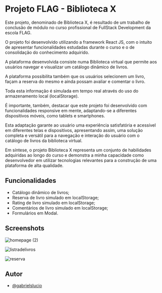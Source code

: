 # Projeto FLAG - Biblioteca X
Este projeto, denominado de Biblioteca X, é resultado de um trabalho de conclusão de módulo no curso profissional de FullStack Development da escola FLAG. 

O projeto foi desenvolvido utilizando a framework React JS, com o intuito de apresentar funcionalidades estudadas durante o curso e o de consolidação do conhecimento adquirido.

A plataforma desenvolvida consiste numa Biblioteca virtual que permite aos usuários navegar e visualizar um catálogo dinâmico de livros.

A plataforma possibilita também que os usuários selecionem um livro, façam a reserva do mesmo e ainda possam avaliar e comentar o livro.

Toda esta informação é simulada em tempo real através do uso do armazenamento local (localStorage).

É importante, também, destacar que este projeto foi desenvolvido com funcionalidades responsive em mente, adaptando-se a diferentes dispositivos móveis, como tablets e smartphones.

Esta adaptação garante ao usuário uma experiência satisfatória e acessível em diferentes telas e dispositivos, apresentando assim, uma solução completa e versátil para a navegação e interação do usuário com o catálogo de livros da biblioteca virtual.

Em síntese, o projeto Biblioteca X representa um conjunto de habilidades adquiridas ao longo do curso e demonstra a minha capacidade como desenvolvedor em utilizar tecnologias relevantes para a construção de uma plataforma de alta qualidade.


## Funcionalidades

- Catálogo dinâmico de livros;
- Reserva de livro simulado em localStorage;
- Rating de livro simulado em localStorage;
- Comentários de livro simulado em localStorage;
- Formulários em Modal.


## Screenshots

![homepage (2)](https://user-images.githubusercontent.com/117771594/221677530-925734bb-0de2-4ca7-acdb-1a42516669bd.jpg)


![listradelivros](https://user-images.githubusercontent.com/117771594/221677692-29de3d94-1174-401c-9029-f4ef62bc71da.png)


![reserva](https://user-images.githubusercontent.com/117771594/221677703-e8005498-8636-4c5a-88cb-30dd23b179d3.png)


## Autor

- [@gabrielslucio](https://github.com/gabrielslucio)